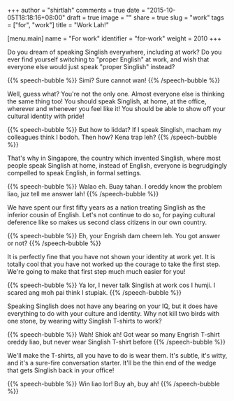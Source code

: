 +++
author = "shirtlah"
comments = true
date = "2015-10-05T18:18:16+08:00"
draft = true
image = ""
share = true
slug = "work"
tags = ["for", "work"]
title = "Work Lah!"

[menu.main]
  name = "For work"
  identifier = "for-work"
  weight = 2010
+++

Do you dream of speaking Singlish everywhere, including at work?
Do you ever find yourself switching to "proper English" at work, and wish that everyone else would just speak "proper Singlish"
 instead?

{{% speech-bubble %}}
Simi? Sure cannot wan!
{{% /speech-bubble %}}

Well, guess what? You're not the only one. Almost everyone else is thinking the same thing too! You should speak Singlish, at home, at the office, wherever and whenever you feel like it! You should be able to show off your cultural identity with pride!

{{% speech-bubble %}}
But how to liddat? If I speak Singlish, macham my colleagues think I bodoh. Then how? Kena trap leh?
{{% /speech-bubble %}}

That's why in Singapore, the country which invented Singlish, where most people speak Singlish at home, instead of English, everyone is begrudgingly compelled to speak English, in formal settings.

{{% speech-bubble %}}
Walao eh. Buay tahan. I oreddy know the problem liao, juz tell me answer lah!
{{% /speech-bubble %}}

We have spent our first fifty years as a nation treating Singlish as the inferior cousin of English. Let's not continue to do so, for paying cultural deference like so makes us second class citizens in our own country.

{{% speech-bubble %}}
Eh, your Engrish dam cheem leh. You got answer or not?
{{% /speech-bubble %}}

It is perfectly fine that you have not shown your identity at work yet. It is totally cool that you have not worked up the courage to take the first step. We're going to make that first step much much easier for you!

{{% speech-bubble %}}
Ya lor, I never talk Singlish at work cos I humji. I scared ang moh pai think I stupiak.
{{% /speech-bubble %}}

Speaking Singlish does not have any bearing on your IQ, but it does have everything to do with your culture and identity. Why not kill two birds with one stone, by wearing witty Singlish T-shirts to work?

{{% speech-bubble %}}
Wah! Shiok ah! Got wear so many Engrish T-shirt oreddy liao, but never wear Singlish T-shirt before
{{% /speech-bubble %}}

We'll make the T-shirts, all you have to do is wear them. It's subtle, it's witty, and it's a sure-fire conversation starter. It'll be the thin end of the wedge that gets Singlish back in your office!

{{% speech-bubble %}}
Win liao lor! Buy ah, buy ah!
{{% /speech-bubble %}}
